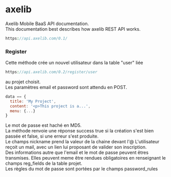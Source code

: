 # axelib

Axelib Mobile BaaS API documentation. <br>This documentation best describes how axelib REST API works.

```php
https://api.axelib.com/0.1/ 
```



### Register

Cette méthode crée un nouvel utilisateur dans la table "user" liée 
```php
https://api.axelib.com/0.2/register/user
```
au projet choisit.<br>
Les paramètres email et password sont attendu en POST.
```js
data == {
  title: 'My Project',
  content: '<p>This project is a...',
  menu: {...}
}
```
Le mot de passe est haché en MD5.<br>
La méthode renvoie une réponse success true si la création s'est bien passée et false, si une erreur s'est produite.<br>
Le champs nickname prend la valeur de la chaine devant l'@
L'utilisateur reçoit un mail, avec un lien lui proposant de valider son inscription.<br>
Des informations autre que l'email et le mot de passe peuvent êtres transmises. Elles peuvent meme être rendues obligatoires en renseignant le champs reg_fields de la table projet.<br>
Les règles du mot de passe sont portées par le champs password_rules
